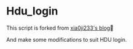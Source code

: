 # Hdu_login

This script is forked from [xia0ji233's blog](https://xia0ji233.pro/2021/12/08/%E6%A0%A1%E5%9B%AD%E7%BD%91%E6%A8%A1%E6%8B%9F%E7%99%BB%E5%BD%95/):paperclip:

And make some modifications to suit HDU login.
